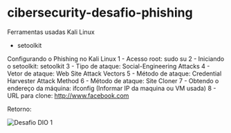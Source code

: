 # cibersecurity-desafio-phishing

Ferramentas usadas
Kali Linux
  * setoolkit

Configurando o Phishing no Kali Linux
1 - Acesso root: sudo su
2 - Iniciando o setoolkit: setoolkit
3 - Tipo de ataque: Social-Engineering Attacks
4 - Vetor de ataque: Web Site Attack Vectors
5 - Método de ataque: Credential Harvester Attack Method 
6 - Método de ataque: Site Cloner
7 - Obtendo o endereço da máquina: ifconfig (Informar IP da maquina ou VM usada)
8 - URL para clone: http://www.facebook.com

Retorno:


![Desafio DIO 1](https://github.com/user-attachments/assets/727527f8-663d-490c-b890-b69c3f14e3f2)


